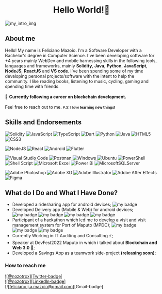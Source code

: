 <h1 align="center"> Hello World!👋 </h1>
<img src="https://i.imgur.com/tbzz1b8.png" alt="my_intro_img"/>

## About me

Hello! My name is Feliciano Mazoio. I'm a Software Developer with a Bachelor's degree in Computer Science. I've been developing software for +4 years mainly WebDev and mobile harnessing skills in the following tools, languages and frameworks, mainly **Solidity**, **Java**, **Python**, **JavaScript**, **NodeJS**, **ReactJS** and **VS code**. I've been spending some of my time developing personal projects/software with the intent to help the community.
I like reading books, listening to music, cycling, gaming and spending time with friends.  
<br/>
🎯 **Currently following a career on blockchain development.**  
<br/>
Feel free to reach out to me.
<small>P.S: I love **learning new things!**</small>


## Skills and Endorsements
![Solidity](https://img.shields.io/badge/solidity-%23323330.svg?style=for-the-badge&logo=solidity&logoColor=%5C6BC0) ![JavaScript](https://img.shields.io/badge/javascript-%23323330.svg?style=for-the-badge&logo=javascript&logoColor=%23F7DF1E) ![TypeScript](https://img.shields.io/badge/typescript-%23007ACC.svg?style=for-the-badge&logo=typescript&logoColor=white) ![Dart](https://img.shields.io/badge/dart-%230175C2.svg?style=for-the-badge&logo=dart&logoColor=white) ![Python](https://img.shields.io/badge/python-3670A0?style=for-the-badge&logo=python&logoColor=ffdd54) ![Java](https://img.shields.io/badge/java-%23ED8B00.svg?style=for-the-badge&logo=java&logoColor=white) ![HTML5](https://img.shields.io/badge/html5-%23E34F26.svg?style=for-the-badge&logo=html5&logoColor=white) ![CSS3](https://img.shields.io/badge/css3-%231572B6.svg?style=for-the-badge&logo=css3&logoColor=white)

![NodeJS](https://img.shields.io/badge/node.js-6DA55F?style=for-the-badge&logo=node.js&logoColor=white) ![React](https://img.shields.io/badge/react-%2320232a.svg?style=for-the-badge&logo=react&logoColor=%2361DAFB) ![Android](https://img.shields.io/badge/Android-3DDC84?style=for-the-badge&logo=android&logoColor=white) ![Flutter](https://img.shields.io/badge/Flutter-%2302569B.svg?style=for-the-badge&logo=Flutter&logoColor=white)

![Visual Studio Code](https://img.shields.io/badge/Visual%20Studio%20Code-0078d7.svg?style=for-the-badge&logo=visual-studio-code&logoColor=white) ![Postman](https://img.shields.io/badge/Postman-FF6C37?style=for-the-badge&logo=postman&logoColor=white) ![Windows](https://img.shields.io/badge/Windows-0078D6?style=for-the-badge&logo=windows&logoColor=white) ![Ubuntu](https://img.shields.io/badge/Ubuntu-E95420?style=for-the-badge&logo=ubuntu&logoColor=white) ![PowerShell](https://img.shields.io/badge/PowerShell-%235391FE.svg?style=for-the-badge&logo=powershell&logoColor=white) ![Shell Script](https://img.shields.io/badge/shell_script-%23121011.svg?style=for-the-badge&logo=gnu-bash&logoColor=white) ![Microsoft Excel](https://img.shields.io/badge/Microsoft_Excel-217346?style=for-the-badge&logo=microsoft-excel&logoColor=white) ![Power Bi](https://img.shields.io/badge/power_bi-F2C811?style=for-the-badge&logo=powerbi&logoColor=black) ![MicrosoftSQLServer](https://img.shields.io/badge/Microsoft%20SQL%20Sever-CC2927?style=for-the-badge&logo=microsoft%20sql%20server&logoColor=white)

![Adobe Photoshop](https://img.shields.io/badge/adobe%20photoshop-%2331A8FF.svg?style=for-the-badge&logo=adobe%20photoshop&logoColor=white) ![Adobe XD](https://img.shields.io/badge/Adobe%20XD-470137?style=for-the-badge&logo=Adobe%20XD&logoColor=#FF61F6) ![Adobe Illustrator](https://img.shields.io/badge/adobe%20illustrator-%23FF9A00.svg?style=for-the-badge&logo=adobe%20illustrator&logoColor=white) ![Adobe After Effects](https://img.shields.io/badge/Adobe%20After%20Effects-9999FF.svg?style=for-the-badge&logo=Adobe%20After%20Effects&logoColor=white) ![Figma](https://img.shields.io/badge/figma-%23F24E1E.svg?style=for-the-badge&logo=figma&logoColor=white)

## What do I Do and What I Have Done?
- Developed a ridesharing app for android devices; ![my badge](https://badgen.net/badge/personal%20project/2018/green?icon=codeclimate)
- Developed Delivery app (Mobile & Web) for android devices; ![my badge](https://badgen.net/badge/personal%20project/2019/green?icon=codeclimate) ![my badge](https://badgen.net/badge/framework/nodejs/green?icon=codeclimate) ![my badge](https://badgen.net/badge/framework/reactjs/cyan?icon=codeclimate) ![my badge](https://badgen.net/badge/sdk/Android/green?icon=codebeat)
- Participant of a hackathon which led me to develop a visit and visit management system for Port of Maputo (MPDC); ![my badge](https://badgen.net/badge/framework/nodejs/green?icon=codeclimate) ![my badge](https://badgen.net/badge/framework/reactjs/cyan?icon=codeclimate) ![my badge](https://badgen.net/badge/icon/docker?icon=docker&label) 
- Currently Working in IT Auditing and Consulting ⚡;
- Speaker at DevFest2022 Maputo in which i talked about **Blockchain and Web 3.0** 🎯;
- Developed a Savings App as a teamwork side-project **(releasing soon)**;


### How to reach me
[![@nozotrox][Twitter-badge]](https://twitter.com/nozotrox)   
[![@nozotrox][LinkedIn-badge]](http://www.linkedin.com/in/feliciano-jr-mazoio)   
[![feliciano.j.a.mazoio@gmail.com][Gmail-badge]

<!--
**nozotrox/nozotrox** is a ✨ _special_ ✨ repository because its `README.md` (this file) appears on your GitHub profile.

Here are some ideas to get you started:

- 🔭 I’m currently working on ...
- 🌱 I’m currently learning ...
- 👯 I’m looking to collaborate on ...
- 🤔 I’m looking for help with ...
- 💬 Ask me about ...
- 📫 How to reach me: ...
- 😄 Pronouns: ...
- ⚡ Fun fact: ...
-->
